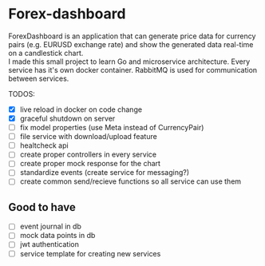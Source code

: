 # Forex-dashboard

ForexDashboard is an application that can generate price data for currency pairs (e.g. EURUSD exchange rate) and show the generated data real-time on a candlestick chart.
<br/>
I made this small project to learn Go and microservice architecture. Every service has it's own docker container.
RabbitMQ is used for communication between services. 

TODOS:
- [x] live reload in docker on code change
- [x] graceful shutdown on server
- [ ] fix model properties (use Meta instead of CurrencyPair)
- [ ] file service with download/upload feature
- [ ] healtcheck api
- [ ] create proper controllers in every service
- [ ] create proper mock response for the chart
- [ ] standardize events (create service for messaging?)
- [ ] create common send/recieve functions so all service can use them

## Good to have
- [ ] event journal in db
- [ ] mock data points in db
- [ ] jwt authentication
- [ ] service template for creating new services
